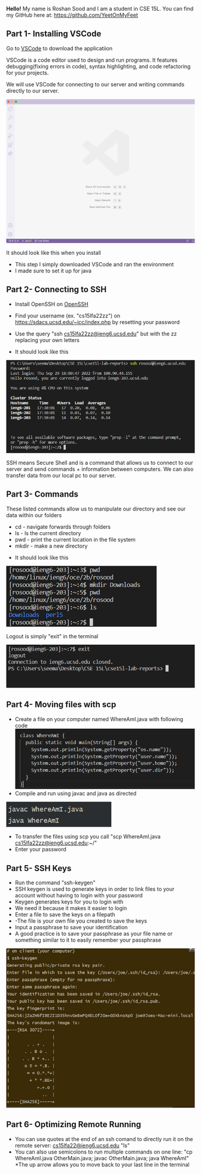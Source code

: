 **Hello!** 
 My name is Roshan Sood and I am a student
 in CSE 15L.
 You can find my GitHub here at: https://github.com/YeetOnMyFeet

 ## Part 1- Installing VSCode

Go to  [VSCode](https://code.visualstudio.com/download)
to download the applicatiion

VSCode is a code editor used to design and run programs. It features debugging(fixing errors in code), syntax highlighting, and code refactoring for your projects. 

We will use VSCode for connecting to our server and writing commands directly to our server. 


![Image](vscode.png)

It should look like this when you install

* This step I simply downloaded VSCode and ran the environment
* I made sure to set it up for java

## Part 2- Connecting to SSH

* Install OpenSSH on  [OpenSSH](https://learn.microsoft.com/en-us/windows-server/administration/openssh/openssh_install_firstuse?tabs=gui)

* Find your username (ex. "cs15lfa22zz") on https://sdacs.ucsd.edu/~icc/index.php by resetting your password

* Use the query "ssh cs15lfa22zz@ieng6.ucsd.edu" but 
with the zz replacing your own letters

* It should look like this

![Image](ssh.png)

SSH means Secure Shell and is a command that allows us to connect to our server and send commands + information between computers. We can also transfer data from our local pc to our server.

## Part 3- Commands
These listed commands allow us to manipulate our directory and see our data within our folders
* cd - navigate forwards through folders
* ls - ls the current directory
* pwd - print the current location in the file system
* mkdir - make a new directory
<directory>


* It should look like this

![Image](directory.png)


Logout is simply "exit" in the terminal

![Image](exit.png)

## Part 4- Moving files with scp

* Create a file on your computer named WhereAmI.java with
following code
![Image](class1.png)
* Compile and run using javac and java as directed

![Image](javac.png)
* To transfer the files using scp you call 
"scp WhereAmI.java cs15lfa22zz@ieng6.ucsd.edu:~/"
* Enter your password

## Part 5- SSH Keys
* Run the command "ssh-keygen"
* SSH keygen is used to generate keys in order to link files to your account without having to login with your password
* Keygen generates keys for you to login with
* We need it because it makes it easier to login
* Enter a file to save the keys on a filepath
* -The file is your own file you created to save the keys
* Input a passphrase to save your identification
* A good practice is to save your passphrase as your file name or something similar to it to easily remember your passphrase

![Image](image2.png)

## Part 6- Optimizing Remote Running
* You can use quotes at the end of an ssh comand 
to directly run it on the remote server: cs15lfa22@ieng6.ucsd.edu "ls"
* You can also use semicolons to run multiple commands on one line: "cp WhereAmI.java OtherMain.java; javac OtherMain.java; java WhereAmI"
*The up arrow allows you to move back to your last line in the terminal







